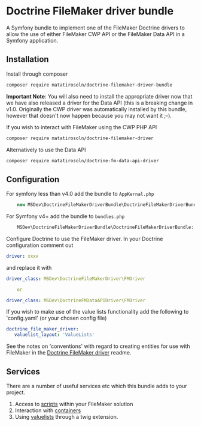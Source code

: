 # Doctrine FileMaker driver bundle #

A Symfony bundle to implement one of the FileMaker Doctrine drivers to allow the use of either FileMaker CWP API or the FileMaker Data API in a Symfony application.

## Installation ##

Install through composer

```bash 
composer require matatirosoln/doctrine-filemaker-driver-bundle
```

**Important Note**: You will also need to install the appropriate driver now that we have also released a driver for the Data API  (this is a breaking change in v1.0. Originally the CWP driver was automatically installed by this bundle, however that doesn't now happen because you may not want it ;-).

If you wish to interact with FileMaker using the CWP PHP API

```bash 
composer require matatirosoln/doctrine-filemaker-driver
```

Alternatively to use the Data API

```bash 
composer require matatirosoln/doctrine-fm-data-api-driver
```

## Configuration ##

For symfony less than v4.0 add the bundle to `AppKernal.php`
```php 
    new MSDev\DoctrineFileMakerDriverBundle\DoctrineFileMakerDriverBundle()
```

For Symfony v4+ add the bundle to `bundles.php`
```php
    MSDev\DoctrineFileMakerDriverBundle\DoctrineFileMakerDriverBundle::class => ['all' => true],
```



Configure Doctrine to use the FileMaker driver. In your Doctrine configuration comment out 
```yaml 
driver: xxxx
```
and replace it with

```yaml 
driver_class: MSDev\DoctrineFileMakerDriver\FMDriver

    or

driver_class: MSDev\DoctrineFMDataAPIDriver\FMDriver
```
    
If you wish to make use of the value lists functionality add the following to 'config.yaml' (or your chosen config file) 
   
```yaml
doctrine_file_maker_driver:
   valuelist_layout: 'ValueLists'
```
    
See the notes on 'conventions' with regard to creating entities for use with FileMaker in the [Doctrine FileMaker driver](https://github.com/matatirosolutions/doctrine-filemaker-driver "Doctrine FileMaker bundle") readme.
 
## Services ##

There are a number of useful services etc which this bundle adds to your project.

1. Access to [scripts](Resources/doc/scripts.md "scripts") within your FileMaker solution
2. Interaction with [containers](Resources/doc/containers.md "containers")
3. Using [valuelists](Resources/doc/valuelists.md "valuelists") through a twig extension.